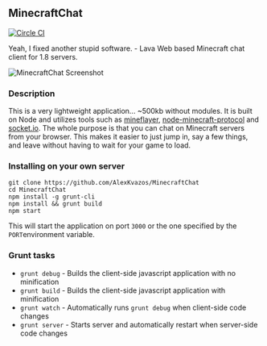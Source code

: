 MinecraftChat
-------
[![Circle CI](https://circleci.com/gh/AlexKvazos/MinecraftChat.svg?style=svg)](https://circleci.com/gh/AlexKvazos/MinecraftChat)

Yeah, I fixed another stupid software. - Lava
Web based Minecraft chat client for 1.8 servers.

![MinecraftChat Screenshot](http://puu.sh/hwR1L/9e88547904.png)

### Description
This is a very lightweight application... ~500kb without modules. It is built on Node and utilizes tools such as [mineflayer](https://github.com/andrewrk/mineflayer), [node-minecraft-protocol](https://github.com/PrismarineJS/node-minecraft-protocol#windows) and [socket.io](http://socket.io/). The whole purpose is that you can chat on Minecraft servers from your browser. This makes it easier to just jump in, say a few things, and leave without having to wait for your game to load.

### Installing on your own server
```
git clone https://github.com/AlexKvazos/MinecraftChat
cd MinecraftChat
npm install -g grunt-cli
npm install && grunt build
npm start
```

This will start the application on port `3000` or the one specified by the `PORT`environment variable.

### Grunt tasks

* `grunt debug` - Builds the client-side javascript application with no minification
* `grunt build` - Builds the client-side javascript application with minification
* `grunt watch` - Automatically runs `grunt debug` when client-side code changes
* `grunt server` - Starts server and automatically restart when server-side code changes
